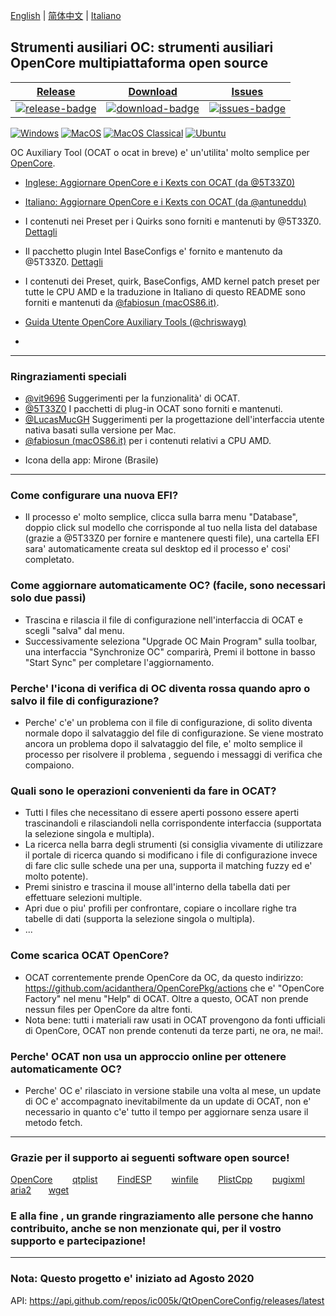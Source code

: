 [English](https://github.com/ic005k/QtOpenCoreConfig/blob/master/READMe.md) | [简体中文](https://github.com/ic005k/QtOpenCoreConfig/blob/master/READMe-cn.md) | [Italiano](https://github.com/ic005k/QtOpenCoreConfig/blob/master/READMe-it.md)
## Strumenti ausiliari OC: strumenti ausiliari OpenCore multipiattaforma open source


| [Release][release-link]|[Download][download-link]|[Issues][issues-link]|
|-----------------|-----------------|-----------------|
|[![release-badge](https://img.shields.io/github/release/ic005k/QtOpenCoreConfig.svg?style=flat-square "Release status")](https://github.com/ic005k/QtOpenCoreConfig/releases "Release status") | [![download-badge](https://img.shields.io/github/downloads/ic005k/QtOpenCoreConfig/total.svg?style=flat-square "Download status")](https://github.com/ic005k/QtOpenCoreConfig/releases/latest "Download status")|[![issues-badge](https://img.shields.io/badge/github-issues-red.svg?maxAge=60 "Issues")](https://github.com/ic005k/QtOpenCoreConfig/issues "Issues")|

[![Windows](https://github.com/ic005k/QtOpenCoreConfig/actions/workflows/windows.yml/badge.svg)](https://github.com/ic005k/QtOpenCoreConfig/actions/workflows/windows.yml)      [![MacOS](https://github.com/ic005k/QtOpenCoreConfig/actions/workflows/macos.yml/badge.svg)](https://github.com/ic005k/QtOpenCoreConfig/actions/workflows/macos.yml)       [![MacOS Classical](https://github.com/ic005k/QtOpenCoreConfig/actions/workflows/macos1012.yml/badge.svg)](https://github.com/ic005k/QtOpenCoreConfig/actions/workflows/macos1012.yml)  [![Ubuntu](https://github.com/ic005k/QtOpenCoreConfig/actions/workflows/ubuntu.yml/badge.svg)](https://github.com/ic005k/QtOpenCoreConfig/actions/workflows/ubuntu.yml)    

[download-link]: https://github.com/ic005k/QtOpenCoreConfig/releases/latest "Download status"
[download-badge]: https://img.shields.io/github/downloads/ic005k/QtOpenCoreConfig/total.svg?style=flat-square "Download status"

[release-link]: https://github.com/ic005k/QtOpenCoreConfig/releases "Release status"
[release-badge]: https://img.shields.io/github/release/ic005k/QtOpenCoreConfig.svg?style=flat-square "Release status"

[issues-link]: https://github.com/ic005k/QtOpenCoreConfig/issues "Issues"
[issues-badge]: https://img.shields.io/badge/github-issues-red.svg?maxAge=60 "Issues"

[discourse-link]: https://www.insanelymac.com/forum/topic/344752-open-source-cross-platform-opencore-auxiliary-tools/
[discourse-link]: https://www.macos86.it/topic/5316-ocat-discussione-e-approfondimenti/



OC Auxiliary Tool (OCAT o ocat in breve) e' un'utilita' molto semplice per [OpenCore](https://github.com/acidanthera/OpenCorePkg).

* [Inglese: Aggiornare OpenCore e i Kexts con OCAT (da @5T33Z0)](https://github.com/5T33Z0/OC-Little-Translated/blob/main/D_Updating_OpenCore/README.md)

* [Italiano: Aggiornare OpenCore e i Kexts con OCAT (da @antuneddu)](https://www.macos86.it/topic/5238-aggiornare%C2%A0-opencore-e-kexts-con-ocat/)

* I contenuti nei Preset per i Quirks sono forniti e mantenuti by @5T33Z0.  [Dettagli](https://github.com/5T33Z0/OC-Little-Translated/tree/main/F_Desktop_EFIs/preset)

* Il pacchetto plugin Intel BaseConfigs e' fornito e mantenuto da @5T33Z0. [Dettagli](https://github.com/5T33Z0/OC-Little-Translated/tree/main/F_Desktop_EFIs)

* I contenuti dei Preset, quirk, BaseConfigs, AMD kernel patch preset per tutte le CPU AMD e la traduzione in Italiano di questo README sono forniti e mantenuti da [@fabiosun (macOS86.it)](https://github.com/macos86/QtOpenCoreConfig).

* [Guida Utente OpenCore Auxiliary Tools (@chriswayg)](https://chriswayg.gitbook.io/opencore-visual-beginners-guide/oc_auxiliary_tools)
* 
---

### Ringraziamenti speciali
* [@vit9696](https://github.com/vit9696) Suggerimenti per la funzionalità' di OCAT.
* [@5T33Z0](https://github.com/5T33Z0) I pacchetti di plug-in OCAT sono forniti e mantenuti.
* [@LucasMucGH](https://github.com/LucasMucGH) Suggerimenti per la progettazione dell'interfaccia utente nativa basati sulla versione per Mac.
* [@fabiosun (macOS86.it)](https://github.com/macos86/QtOpenCoreConfig) per i contenuti relativi a CPU AMD.
- Icona della app: Mirone (Brasile)

---

### Come configurare una nuova EFI?
* Il processo e' molto semplice, clicca sulla barra menu "Database", doppio click sul modello che corrisponde al tuo nella lista del database (grazie a @5T33Z0 per fornire e mantenere questi file), una cartella EFI sara' automaticamente creata sul desktop ed il processo e' cosi' completato.

### Come aggiornare automaticamente OC? (facile, sono necessari solo due passi)
* Trascina e rilascia il file di configurazione nell'interfaccia di OCAT e scegli "salva" dal menu.
* Successivamente seleziona "Upgrade OC Main Program" sulla toolbar, una interfaccia "Synchronize OC" comparirà, Premi il bottone in basso "Start Sync" per completare l'aggiornamento.

### Perche' l'icona di verifica di OC diventa rossa quando apro o salvo il file di configurazione?
* Perche' c'e' un problema con il file di configurazione, di solito diventa normale dopo il salvataggio del file di configurazione. Se viene mostrato ancora un problema dopo il salvataggio del file, e' molto semplice il processo per risolvere il problema , seguendo i messaggi di verifica che compaiono.

### Quali sono le operazioni convenienti da fare in OCAT?
* Tutti I files che necessitano di essere aperti possono essere aperti trascinandoli e rilasciandoli nella corrispondente interfaccia (supportata la selezione singola e multipla).
* La ricerca nella barra degli strumenti (si consiglia vivamente di utilizzare il portale di ricerca quando si modificano i file di configurazione invece di fare clic sulle schede una per una, supporta il matching fuzzy ed e' molto potente).
* Premi sinistro e trascina il mouse all'interno della tabella dati per effettuare selezioni multiple.
* Apri due o piu' profili per confrontare, copiare o incollare righe tra tabelle di dati (supporta la selezione singola o multipla).
* ...

### Come scarica OCAT OpenCore?
* OCAT correntemente prende OpenCore da OC, da questo indirizzo: https://github.com/acidanthera/OpenCorePkg/actions che e' "OpenCore Factory" nel menu "Help" di OCAT. Oltre a questo, OCAT non prende nessun files per OpenCore da altre fonti.
* Nota bene: tutti i materiali raw usati in OCAT provengono da fonti ufficiali di OpenCore, OCAT non prende contenuti da terze parti, ne ora, ne mai!.

### Perche' OCAT non usa un approccio online per ottenere automaticamente OC?
* Perche' OC e' rilasciato in versione stabile una volta al mese, un update di OC e' accompagnato inevitabilmente da un update di OCAT, non e' necessario in quanto c'e' tutto il tempo per aggiornare senza usare il metodo fetch.

---

### Grazie per il supporto ai seguenti software open source!

[OpenCore](https://github.com/acidanthera/OpenCorePkg)&nbsp; &nbsp; &nbsp; &nbsp;
[qtplist](https://github.com/reillywatson/qtplist)&nbsp; &nbsp; &nbsp; &nbsp;
[FindESP](https://github.com/bluer007/FindESP)&nbsp; &nbsp; &nbsp; &nbsp;
[winfile](https://github.com/microsoft/winfile)&nbsp; &nbsp; &nbsp; &nbsp;
[PlistCpp](https://github.com/animetrics/PlistCpp)&nbsp; &nbsp; &nbsp; &nbsp;
[pugixml](https://github.com/zeux/pugixml)&nbsp;&nbsp; &nbsp; &nbsp;
[aria2](https://github.com/aria2/aria2)&nbsp; &nbsp; &nbsp;&nbsp;
[wget](http://wget.addictivecode.org/)&nbsp; &nbsp; &nbsp;&nbsp;

### E alla fine , un grande ringraziamento alle persone che hanno contribuito, anche se non menzionate qui, per il vostro supporto e partecipazione!

---

### Nota: Questo progetto e' iniziato ad Agosto 2020
API: https://api.github.com/repos/ic005k/QtOpenCoreConfig/releases/latest
